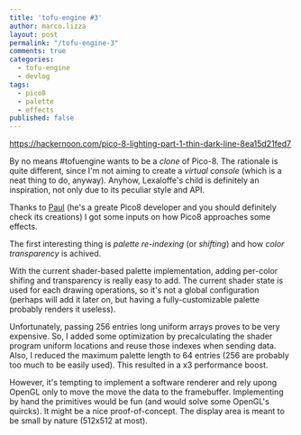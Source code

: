 ```yaml
---
title: 'tofu-engine #3'
author: marco.lizza
layout: post
permalink: "/tofu-engine-3"
comments: true
categories: 
  - tofu-engine
  - devlog
tags: 
  - pico8
  - palette
  - effects
published: false
---
```

https://hackernoon.com/pico-8-lighting-part-1-thin-dark-line-8ea15d21fed7

By no means #tofuengine wants to be a *clone* of Pico-8. The rationale is quite different, since I'm not aiming to create a *virtual console* (which is a neat thing to do, anyway). Anyhow, Lexaloffe's child is definitely an inspiration, not only due to its peculiar style and API.

Thanks to [Paul](liquidreams) (he's a greate Pico8 developer and you should definitely check its creations) I got some inputs on how Pico8 approaches some effects.

The first interesting thing is *palette re-indexing* (or *shifting*) and how *color transparency* is achived.

With the current shader-based palette implementation, adding per-color shifing and transparency is really easy to add. The current shader state is used for each drawing operations, so it's not a global configuration (perhaps will add it later on, but having a fully-customizable palette probably renders it useless).

Unfortunately, passing 256 entries long uniform arrays proves to be very expensive. So, I added some optimization by precalculating the shader program uniform locations and reuse those indexes when sending data. Also, I reduced the maximum palette length to 64 entries (256 are probably too much to be easily used). This resulted in a x3 performance boost.

However, it's tempting to implement a software renderer and rely upong OpenGL only to move the move the data to the framebuffer. Implementing by hand the primitives would be fun (and would solve some OpenGL's quircks). It might be a nice proof-of-concept. The display area is meant to be small by nature (512x512 at most).
